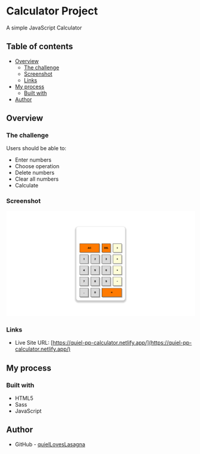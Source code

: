 # Calculator Project

A simple JavaScript Calculator

## Table of contents

- [Overview](#overview)
  - [The challenge](#the-challenge)
  - [Screenshot](#screenshot)
  - [Links](#links)
- [My process](#my-process)
  - [Built with](#built-with)
- [Author](#author)

## Overview

### The challenge

Users should be able to:

- Enter numbers
- Choose operation
- Delete numbers
- Clear all numbers
- Calculate

### Screenshot

![Project Overview](./assets/preview-1.png)

### Links

- Live Site URL: [https://quiel-pp-calculator.netlify.app/](https://quiel-pp-calculator.netlify.app/)

## My process

### Built with

- HTML5
- Sass
- JavaScript

## Author

- GitHub - [quielLovesLasagna](https://github.com/quielLovesLasagna)
